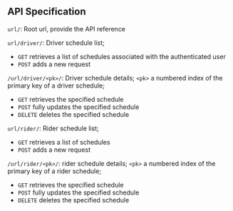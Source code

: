 ## API Specification

`url/`: Root url, provide the API reference

`url/driver/`: Driver schedule list; 

- `GET` retrieves a list of schedules associated with the authenticated user
- `POST` adds a new request

`/url/driver/<pk>/`: Driver schedule details; `<pk>` a numbered index of the primary key of a driver schedule;  

- `GET` retrieves the specified schedule
- `POST` fully updates the specified schedule
- `DELETE` deletes the specified schedule

`url/rider/`: Rider schedule list; 

- `GET` retrieves a list of schedules
- `POST` adds a new request

`/url/rider/<pk>/`: rider schedule details; `<pk>` a numbered index of the primary key of a rider schedule;  

- `GET` retrieves the specified schedule
- `POST` fully updates the specified schedule
- `DELETE` deletes the specified schedule